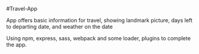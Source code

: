 #Travel-App

App offers basic information for travel, showing landmark picture, days left to departing date, and weather on the date


Using npm, express, sass, webpack and some loader, plugins to complete the app.
